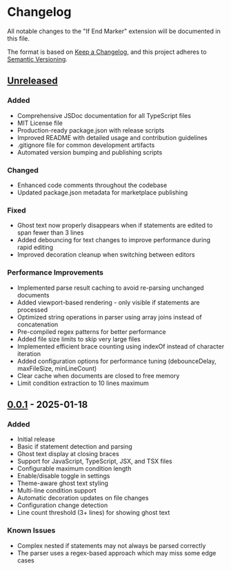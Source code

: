 # Changelog

All notable changes to the "If End Marker" extension will be documented in this file.

The format is based on [Keep a Changelog](https://keepachangelog.com/en/1.0.0/),
and this project adheres to [Semantic Versioning](https://semver.org/spec/v2.0.0.html).

## [Unreleased]

### Added
- Comprehensive JSDoc documentation for all TypeScript files
- MIT License file
- Production-ready package.json with release scripts
- Improved README with detailed usage and contribution guidelines
- .gitignore file for common development artifacts
- Automated version bumping and publishing scripts

### Changed
- Enhanced code comments throughout the codebase
- Updated package.json metadata for marketplace publishing

### Fixed
- Ghost text now properly disappears when if statements are edited to span fewer than 3 lines
- Added debouncing for text changes to improve performance during rapid editing
- Improved decoration cleanup when switching between editors

### Performance Improvements
- Implemented parse result caching to avoid re-parsing unchanged documents
- Added viewport-based rendering - only visible if statements are processed
- Optimized string operations in parser using array joins instead of concatenation
- Pre-compiled regex patterns for better performance
- Added file size limits to skip very large files
- Implemented efficient brace counting using indexOf instead of character iteration
- Added configuration options for performance tuning (debounceDelay, maxFileSize, minLineCount)
- Clear cache when documents are closed to free memory
- Limit condition extraction to 10 lines maximum

## [0.0.1] - 2025-01-18

### Added
- Initial release
- Basic if statement detection and parsing
- Ghost text display at closing braces
- Support for JavaScript, TypeScript, JSX, and TSX files
- Configurable maximum condition length
- Enable/disable toggle in settings
- Theme-aware ghost text styling
- Multi-line condition support
- Automatic decoration updates on file changes
- Configuration change detection
- Line count threshold (3+ lines) for showing ghost text

### Known Issues
- Complex nested if statements may not always be parsed correctly
- The parser uses a regex-based approach which may miss some edge cases

[Unreleased]: https://github.com/lacymorrow/vscode-if-end-marker/compare/v0.0.1...HEAD
[0.0.1]: https://github.com/lacymorrow/vscode-if-end-marker/releases/tag/v0.0.1